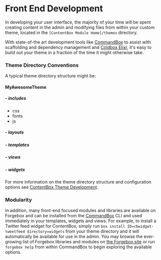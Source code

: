 # Front End Development

In developing your user interface, the majority of your time will be spent creating content in the admin and modifying files from within your custom theme, located in the `[ContentBox Module Home]/themes` directory.  

With state-of-the art development tools like [CommandBox](http://commandbox.ortusbooks.com/content/) to assist with scaffolding and dependency management and [Coldbox Elixr](https://github.com/ColdBox/elixir/wiki), it's easy to build out your theme in a fraction of the time it might otherwise take.   

### Theme Directory Conventions

A typical theme directory structure might be:

#### <i class="fa fa-folder-open"></i> MyAwesomeTheme

##### - <i class="fa fa-folder-open"></i> includes
  - <i class="fa fa-folder"></i> css
  - <i class="fa fa-folder"></i> fonts
  - <i class="fa fa-folder"></i> js

##### - <i class="fa fa-folder"></i> layouts
##### - <i class="fa fa-folder"></i> templates
##### - <i class="fa fa-folder"></i> views
##### - <i class="fa fa-folder"></i> widgets

For more information on the theme directory structure and configuration options see [ContentBox Theme Development](developing/themes/README.md).


### Modularity


In addition, many front-end focused modules and libraries are available on Forgebox and can be installed from the [CommandBox](http://commandbox.ortusbooks.com/content/) CLI and used immediately in your templates, widgets and views.  For example, to install a Twitter feed widget for ContentBox, simply run `box install ID=cbwidget-tweetfeed directory=widgets` from  your theme directory and it will automatically be available for use in the admin.   You may browse the ever-growing list of Forgebox libraries and modules on [the Forgebox site](https://www.coldbox.org/forgebox/) or run `forgebox help` from within CommandBox to begin exploring the available options.